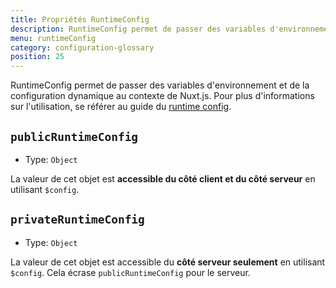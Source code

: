 ```yaml
---
title: Propriétés RuntimeConfig
description: RuntimeConfig permet de passer des variables d'environnement et de la configuration dynamique au contexte de Nuxt.js.
menu: runtimeConfig
category: configuration-glossary
position: 25
---
```


RuntimeConfig permet de passer des variables d'environnement et de la configuration dynamique au contexte de Nuxt.js. Pour plus d'informations sur l'utilisation, se référer au guide du [runtime config](/docs/2.x/runtime-config).

## `publicRuntimeConfig`

- Type: `Object`

La valeur de cet objet est **accessible du côté client et du côté serveur** en utilisant `$config`.

## `privateRuntimeConfig`

- Type: `Object`

La valeur de cet objet est accessible du **côté serveur seulement** en utilisant `$config`. Cela écrase `publicRuntimeConfig` pour le serveur.
